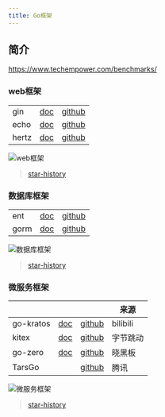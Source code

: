 ```yaml
---
title: Go框架
---
```


## 简介



https://www.techempower.com/benchmarks/

### web框架

||       |                                          |
|-------|------------------------------------------------|---|
| gin   | [doc](https://gin-gonic.com/docs/)             |[github](https://github.com/gin-gonic/gin)|
| echo  | [doc](https://echo.labstack.com/docs)          |[github](https://github.com/labstack/echo)|
| hertz | [doc](https://www.cloudwego.io/zh/docs/hertz/) |[github](https://github.com/cloudwego/hertz)|

![web框架](../star-history-2023112-3.png)
> [star-history](https://star-history.com/#gin-gonic/gin&labstack/echo&cloudwego/hertz&Date)

### 数据库框架
||   |                                           |
|------|-------------------------------------------------|---|
| ent  | [doc](https://entgo.io/zh/docs/getting-started) |[github](https://github.com/ent/ent)|
| gorm | [doc](https://gorm.io/docs/)                    |[github](https://github.com/go-gorm/gorm)|

![数据库框架](../star-history-2023112-2.png)
> [star-history](https://star-history.com/#ent/ent&go-gorm/gorm&Date)
### 微服务框架

||           |                                               | 来源                                             |
|-----------|-----------------------------------------------|------------------------------------------------|---|
| go-kratos | [doc](https://go-kratos.dev/docs/)            | [github](https://github.com/go-kratos/kratos)  |bilibili|
| kitex     | [doc](https://www.cloudwego.io/docs/kitex/)   | [github](https://github.com/cloudwego/kitex)   |字节跳动|
| go-zero   | [doc](https://go-zero.dev/)                   | [github](https://github.com/zeromicro/go-zero) |晓黑板|
| TarsGo    || [github](https://github.com/TarsCloud/TarsGo) | 腾讯                                             |

![微服务框架](../star-history-2023112-1.png)
> [star-history](https://star-history.com/#go-kratos/kratos&cloudwego/kitex&zeromicro/go-zero&go-micro/go-micro&douyu/jupiter&TarsCloud/TarsGo&Date)
